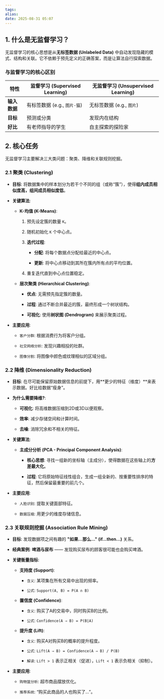 ```yaml
---
tags: 
alias: 
date: 2025-08-31 05:07
---
```

## 1. 什么是无监督学习？

无监督学习的核心思想是从**无标签数据 (Unlabeled Data)** 中自动发现隐藏的模式、结构和关联。它不依赖于预先定义的正确答案，而是让算法自行探索数据。

### 与监督学习的核心区别

|特性|**监督学习 (Supervised Learning)**|**无监督学习 (Unsupervised Learning)**|
|---|---|---|
|**输入数据**|有标签数据 (e.g., `图片-猫`)|无标签数据 (e.g., `图片`)|
|**目标**|预测或分类|发现内在结构|
|**好比**|有老师指导的学生|自主探索的探险家|

## 2. 核心任务

无监督学习主要解决三大类问题：聚类、降维和关联规则挖掘。

### 2.1 聚类 (Clustering)

- **目标**: 将数据集中的样本划分为若干个不同的组（或称“簇”），使得**组内成员相似度高，组间成员相似度低**。
    
- **关键算法**:
    
    - **K-均值 (K-Means)**:
        
        1. 预先设定簇的数量 `K`。
            
        2. 随机初始化 `K` 个中心点。
            
        3. **迭代过程**:
            
            - **分配**: 将每个数据点分配给最近的中心点。
                
            - **更新**: 将中心点移动到其所在簇内所有点的平均位置。
                
        4. 重复迭代直到中心点位置稳定。
            
    - **层次聚类 (Hierarchical Clustering)**:
        
        - **优点**: 无需预先指定簇的数量。
            
        - **过程**: 通过不断合并最近的簇，最终形成一个树状结构。
            
        - **可视化**: 使用**树状图 (Dendrogram)** 来展示聚类过程。
            
- **主要应用**:
    
    - `客户分群`: 根据消费行为将客户分组。
        
    - `社交网络分析`: 发现兴趣相投的社群。
        
    - `图像分割`: 将图像中颜色或纹理相似的区域分组。
        

### 2.2 降维 (Dimensionality Reduction)

- **目标**: 在尽可能保留原始数据信息的前提下，用**更少的特征（维度）**来表示数据。好比给数据“瘦身”。
    
- **为什么需要降维?**:
    
    - **可视化**: 将高维数据压缩到2D或3D以便观察。
        
    - **效率**: 减少存储空间和计算时间。
        
    - **去噪**: 消除冗余和不相关的特征。
        
- **关键算法**:
    
    - **主成分分析 (PCA - Principal Component Analysis)**:
        
        - **核心思想**: 寻找一组新的坐标轴（主成分），使得数据在这些轴上的**方差最大化**。
            
        - **过程**: 它将原始特征线性组合，生成一组全新的、按重要性排序的特征，然后保留最重要的前几个。
            
- **主要应用**:
    
    - `人脸识别`: 提取关键面部特征。
        
    - `数据压缩`: 用更少的维度存储信息。
        

### 2.3 关联规则挖掘 (Association Rule Mining)

- **目标**: 发现数据项之间有趣的 **"如果...那么..." (if...then...)** 关系。
    
- **经典案例**: **啤酒与尿布** —— 发现购买尿布的顾客很可能也会购买啤酒。
    
- **关键衡量指标**:
    
    - **支持度 (Support)**:
        
        - `含义`: 某项集在所有交易中出现的频率。
            
        - `公式`: `Support(A, B) = P(A ∩ B)`
            
    - **置信度 (Confidence)**:
        
        - `含义`: 购买了A的交易中，同时购买B的比例。
            
        - `公式`: `Confidence(A ⇒ B) = P(B|A)`
            
    - **提升度 (Lift)**:
        
        - `含义`: 购买A对购买B的概率的提升程度。
            
        - `公式`: `Lift(A ⇒ B) = Confidence(A ⇒ B) / P(B)`
            
        - `解读`: `Lift > 1` 表示正相关（促进），`Lift < 1` 表示负相关（抑制）。
            
- **主要应用**:
    
    - `购物篮分析`: 超市商品摆放优化。
        
    - `推荐系统`: “购买此商品的人也购买了...”。